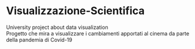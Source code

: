 # Visualizzazione-Scientifica
University project about data visualization <br />
Progetto che mira a visualizzare i cambiamenti apportati al cinema da parte della pandemia di Covid-19
